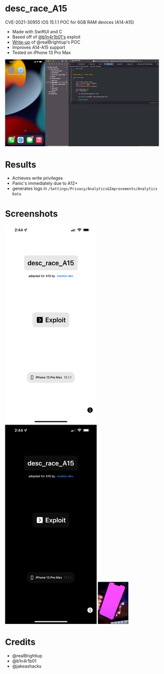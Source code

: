 # desc_race_A15
CVE-2021-30955 iOS 15.1.1 POC for 6GB RAM devices (A14-A15)

- Made with SwiftUI and C
- Based off of [@b1n4r1b01's](https://twitter.com/b1n4r1b01/status/1498641177498644481?cxt=HHwWgsCj6b6Nn8wpAAAA) exploit
- [Write-up](https://www.cyberkl.com/cvelist/cvedetail/24) of @realBrightiup's POC
- Improves A14-A15 support
- Tested on iPhone 13 Pro Max


![gif](src/vidforgif.gif)








# Results
- Achieves write privileges
- Panic's immediately due to A12+
- generates logs in `/Settings/Privacy/Analytics&Improvements/Analytics Data`





# Screenshots

<p float="left">
  <img src="src/light.png" width="300" />
  <img src="src/dark.png" width="300" /> 
  <img src="src/sc.png" width="100" />
</p>


# Credits
- @realBrightiup
- @b1n4r1b01
- @jakeashacks

